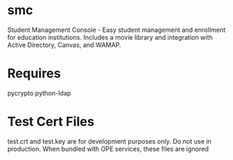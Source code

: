 # smc
Student Management Console - Easy student management and enrollment for education institutions. Includes a movie library and integration with Active Directory, Canvas, and WAMAP.


# Requires

pycrypto
python-ldap

# Test Cert Files
test.crt and test.key are for development purposes only. Do not use in production.
When bundled with OPE services, these files are ignored
